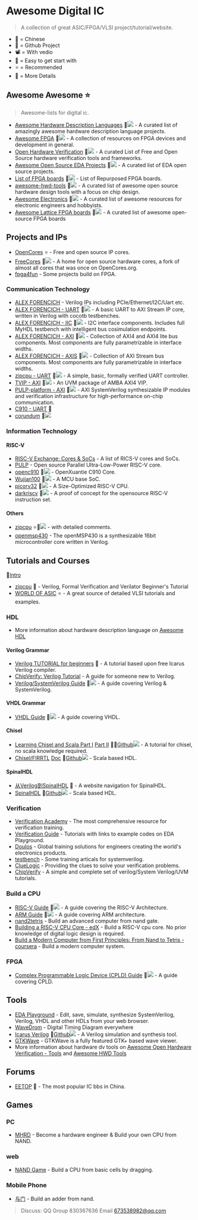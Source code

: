 # Awesome Digital IC
> A collection of great ASIC/FPGA/VLSI project/tutorial/website.

- 🚩 = Chinese
- 📍 = Github Project
- 📽 = With vedio
- 👶 = Easy to get start with
- ⭐ = Recommended
- 💬 = More Details


## Awesome Awesome ⭐
> Awesome-lists for digital ic.

- [Awesome Hardware Description Languages](https://github.com/drom/awesome-hdl) 📍![](https://img.shields.io/github/stars/drom/awesome-hdl) - A curated list of amazingly awesome hardware description language projects.
- [Awesome FPGA](https://github.com/Vitorian/awesome-fpga) 📍![](https://img.shields.io/github/stars/Vitorian/awesome-fpga) - A collection of resources on FPGA devices and development in general.
- [Open Hardware Verification](https://github.com/ben-marshall/awesome-open-hardware-verification) 📍![](https://img.shields.io/github/stars/ben-marshall/awesome-open-hardware-verification) - A curated List of Free and Open Source hardware verification tools and frameworks.
- [Awesome Open Source EDA Projects](https://github.com/clin99/awesome-eda) 📍![](https://img.shields.io/github/stars/clin99/awesome-eda) - A curated list of EDA open source projects. 
- [List of FPGA boards](https://github.com/iDoka/awesome-fpga-boards) 📍![](https://img.shields.io/github/stars/iDoka/awesome-fpga-boards) - List of Repurposed FPGA boards.
- [awesome-hwd-tools](https://github.com/TM90/awesome-hwd-tools) 📍![](https://img.shields.io/github/stars/TM90/awesome-hwd-tools) - A curated list of awesome open source hardware design tools with a focus on chip design.
- [Awesome Electronics](https://github.com/kitspace/awesome-electronics) 📍![](https://img.shields.io/github/stars/kitspace/awesome-electronics) - A curated list of awesome resources for electronic engineers and hobbyists.
- [Awesome Lattice FPGA boards](https://github.com/kelu124/awesome-latticeFPGAs) 📍![](https://img.shields.io/github/stars/kelu124/awesome-latticeFPGAs) - A curated list of awesome open-source FPGA boards

## Projects and IPs

- [OpenCores](https://opencores.org/) ⭐ - Free and open source IP cores.
- [FreeCores](http://freecores.github.io/) 📍![](freecores/freecores.github.io) - A home for open source hardware cores, a fork of almost all cores that was once on OpenCores.org.
- [fpga4fun](https://www.fpga4fun.com/) - Some projects build on FPGA.

### Communication Technology

- [ALEX FORENCICH](http://alexforencich.com/wiki/en/verilog/start) - Verilog IPs including PCIe/Ethernet/I2C/Uart etc.
- [ALEX FORENCICH - UART](http://github.com/alexforencich/verilog-uart/) 📍![](https://img.shields.io/github/stars/alexforencich/verilog-uart) - A basic UART to AXI Stream IP core, written in Verilog with cocotb testbenches.
- [ALEX FORENCICH - IIC](https://github.com/alexforencich/verilog-i2c) 📍![](https://img.shields.io/github/stars/alexforencich/verilog-i2c) - I2C interface components. Includes full MyHDL testbench with intelligent bus cosimulation endpoints.
- [ALEX FORENCICH - AXI](https://github.com/alexforencich/verilog-axi) 📍![](https://img.shields.io/github/stars/alexforencich/verilog-axi) - Collection of AXI4 and AXI4 lite bus components. Most components are fully parametrizable in interface widths.
- [ALEX FORENCICH - AXIS](https://github.com/alexforencich/verilog-axis) 📍![](https://img.shields.io/github/stars/alexforencich/verilog-axis) - Collection of AXI Stream bus components. Most components are fully parametrizable in interface widths.
- [zipcpu - UART](https://github.com/ZipCPU/wbuart32) 📍![](https://img.shields.io/github/stars/ZipCPU/wbuart32) - A simple, basic, formally verified UART controller.
- [TVIP - AXI](https://github.com/taichi-ishitani/tvip-axi) 📍![](https://img.shields.io/github/stars/taichi-ishitani/tvip-axi) - An UVM package of AMBA AXI4 VIP.
- [PULP-platform - AXI](https://github.com/pulp-platform/axi) 📍![](https://img.shields.io/github/stars/pulp-platform/axi) - AXI SystemVerilog synthesizable IP modules and verification infrastructure for high-performance on-chip communication.
- [C910 - UART](https://github.com/MeDove/openc910/tree/main/smart_run/logical) 📍
- [corundum](https://github.com/corundum/corundum) 📍![](https://img.shields.io/github/stars/corundum/corundum)

### Information Technology

#### RISC-V

- [RISC-V Exchange: Cores & SoCs](https://riscv.org/exchanges/cores-socs/) - A list of RICS-V cores and SoCs.
- [PULP](https://github.com/pulp-platform/pulp) - Open source Parallel Ultra-Low-Power RISC-V core.
- [openc910](https://github.com/T-head-Semi/openc910) 📍![](https://img.shields.io/github/stars/T-head-Semi/openc910) - OpenXuantie C910 Core.
- [Wujian100](https://github.com/T-head-Semi/wujian100_open) 📍![](https://img.shields.io/github/stars/T-head-Semi/wujian100_open) - A MCU base SoC.
- [picorv32](https://github.com/YosysHQ/picorv32) 📍![](https://img.shields.io/github/stars/YosysHQ/picorv32) - A Size-Optimized RISC-V CPU.
- [darkriscv](https://github.com/darklife/darkriscv) 📍![](https://img.shields.io/github/stars/darklife/darkriscv) - A proof of concept for the opensource RISC-V instruction set.

#### Others

- [zipcpu](https://github.com/ZipCPU/zipcpu) ⭐📍![](https://img.shields.io/github/stars/ZipCPU/zipcpu) - with detailed comments.
- [openmsp430](https://opencores.org/projects/openmsp430) - The openMSP430 is a synthesizable 16bit microcontroller core written in Verilog.

## Tutorials and Courses

💬[Intro](./tree/master/Tutorials%20and%20Courses/index.md)

- [zipcpu](http://zipcpu.com/tutorial/) 👶 - Verilog, Formal Verification and Verilator Beginner's Tutorial
- [WORLD OF ASIC](http://asic-world.com/) ⭐ - A great source of detailed VLSI tutorials and examples.

### HDL

- More information about hardware description language on [Awesome HDL](https://github.com/drom/awesome-hdl)

#### Verilog Grammar

- [Verilog TUTORIAL for beginners](http://www.referencedesigner.com/tutorials/verilog/verilog_01.php) 👶 - A tutorial based upon free Icarus Verilog compiler.
- [ChipVerify: Verilog Tutorial](https://www.chipverify.com/verilog/verilog-tutorial) - A guide for someone new to Verilog.
- [Verilog/SystemVerilog Guide](https://github.com/mikeroyal/Verilog-SystemVerilog-Guide) 📍![](https://img.shields.io/github/stars/mikeroyal/Verilog-SystemVerilog-Guide) - A guide covering Verilog & SystemVerilog.

#### VHDL Grammar

- [VHDL Guide](https://github.com/mikeroyal/VHDL-Guide) 📍![](https://img.shields.io/github/stars/mikeroyal/VHDL-Guide) - A guide covering VHDL.

#### Chisel

- [Learning Chisel and Scala Part I](https://vvviy.github.io/2018/12/01/Learning-Chisel-and-Scala-Part-I/) [Part II](https://vvviy.github.io/2018/12/12/Learning-Chisel-and-Scala-Part-II/) 🚩📍[Github](https://github.com/VVViy/VVViy.github.io)![](https://img.shields.io/github/stars/SpinalHDL/SpinalHDL) - A tutorial for chisel, no scala knowledge required.
- [Chisel/FIRRTL](https://www.chisel-lang.org/) [Doc](https://www.chisel-lang.org/chisel3/docs/introduction.html) 📍[Github](https://github.com/chipsalliance/chisel3)![](https://img.shields.io/github/stars/chipsalliance/chisel3) - Scala based HDL.

#### SpinalHDL

- [从Verilog到SpinalHDL](https://blog.csdn.net/Pieces_thinking/article/details/118158954) 🚩 - A website navigation for SpinalHDL.
- [SpinalHDL](https://spinalhdl.github.io/SpinalDoc-RTD/v1.6.0/SpinalHDL/Getting%20Started/getting_started.html) 📍[Github](https://github.com/SpinalHDL/SpinalHDL)![](https://img.shields.io/github/stars/SpinalHDL/SpinalHDL) - Scala based HDL.

### Verification

- [Verification Academy](https://verificationacademy.com/) - The most comprehensive resource for verification training.
- [Verification Guide](https://www.verificationguide.com/p/home.html) - Tutorials with links to example codes on EDA Playground.
- [Doulos](https://www.doulos.com) - Global training solutions for engineers creating the world's electronics products.
- [testbench](http://www.testbench.in/) - Some training articals for systemverilog.
- [ClueLogic](http://cluelogic.com) - Providing the clues to solve your verification problems.
- [ChipVerify](https://www.chipverify.com/) - A simple and complete set of verilog/System Verilog/UVM tutorials.

### Build a CPU

- [RISC-V Guide](https://github.com/mikeroyal/RISC-V-Guide) 📍![](https://img.shields.io/github/stars/mikeroyal/RISC-V-Guide) - A guide covering the RISC-V Architecture.
- [ARM Guide](https://github.com/mikeroyal/ARM-Guide) 📍![](https://img.shields.io/github/stars/mikeroyal/ARM-Guide) - A guide covering ARM architecture.
- [nand2tetris](https://www.nand2tetris.org/) - Build an advanced computer from nand gate.
- [Building a RISC-V CPU Core - edX](https://www.edx.org/course/building-a-risc-v-cpu-core) - Build a RISC-V cpu core. No prior knowledge of digital logic design is required.
- [Build a Modern Computer from First Principles: From Nand to Tetris - coursera](https://www.coursera.org/learn/build-a-computer "依据基本原理构建现代计算机：从与非门到俄罗斯方块（基于项目的课程）") - Build a modern computer system.

### FPGA

- [Complex Programmable Logic Device (CPLD) Guide](https://github.com/mikeroyal/CPLD-Guide) 📍![](https://img.shields.io/github/stars/mikeroyal/CPLD-Guide) - A guide covering CPLD.

## Tools

- [EDA Playground](https://www.edaplayground.com/) - Edit, save, simulate, synthesize SystemVerilog, Verilog, VHDL and other HDLs from your web browser.
- [WaveDrom](https://wavedrom.com/) - Digital Timing Diagram everywhere
- [Icarus Verilog](http://iverilog.icarus.com/) 📍[Github](https://github.com/steveicarus/iverilog)![](https://img.shields.io/github/stars/steveicarus/iverilog) - A Verilog simulation and synthesis tool.
- [GTKWave](http://gtkwave.sourceforge.net/) - GTKWave is a fully featured GTK+ based wave viewer.
- More information about hardware dv tools on [Awesome Open Hardware Verification - Tools](https://github.com/ben-marshall/awesome-open-hardware-verification#Tools) and [Awesome HWD Tools](https://github.com/TM90/awesome-hwd-tools)

## Forums

- [EETOP](https://bbs.eetop.cn/) 🚩 - The most popular IC bbs in China.

## Games

### PC

- [MHRD](https://store.steampowered.com/app/576030/MHRD/) - Become a hardware engineer & Build your own CPU from NAND.

### web

- [NAND Game](https://nandgame.com/#) - Build a CPU from basic cells by dragging.

### Mobile Phone

- [与门](https://www.taptap.com/app/196676) - Build an adder from nand.



> Discuss: 
> QQ Group 830367636
> Email 673538982@qq.com
